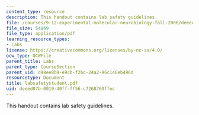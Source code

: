 ```yaml
---
content_type: resource
description: This handout contains lab safety guidelines.
file: /courses/9-12-experimental-molecular-neurobiology-fall-2006/deeed07b001940ffff56c7268760ffec_labsafetystudent.pdf
file_size: 54869
file_type: application/pdf
learning_resource_types:
- Labs
license: https://creativecommons.org/licenses/by-nc-sa/4.0/
ocw_type: OCWFile
parent_title: Labs
parent_type: CourseSection
parent_uid: d98ee8b9-e9cb-f2bc-24a2-96c146eb496d
resourcetype: Document
title: labsafetystudent.pdf
uid: deeed07b-0019-40ff-ff56-c7268760ffec
---
```

This handout contains lab safety guidelines.